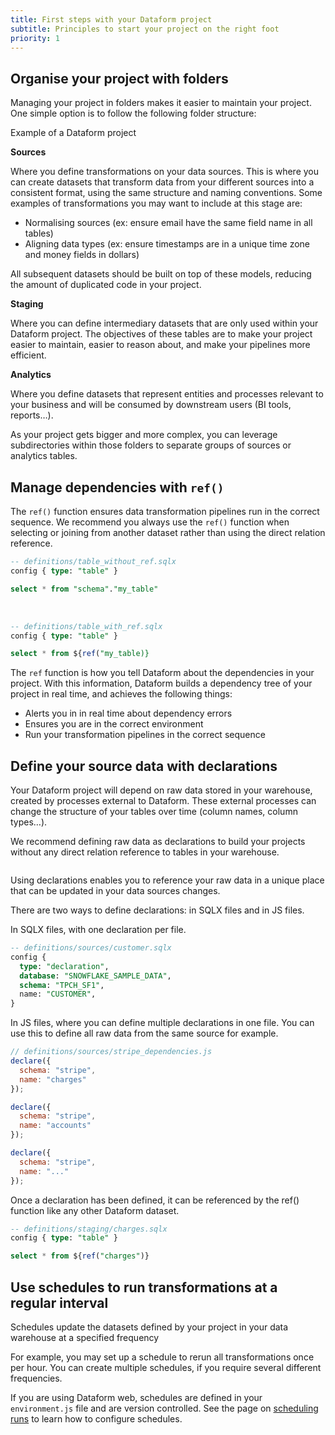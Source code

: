 ```yaml
---
title: First steps with your Dataform project
subtitle: Principles to start your project on the right foot
priority: 1
---
```


## Organise your project with folders

Managing your project in folders makes it easier to maintain your project. One simple option is to follow the following folder structure:

<img src="https://assets.dataform.co/docs/best_practices/folder_example.png"  alt="" />

<figcaption>Example of a Dataform project</figcaption>

**Sources**

Where you define transformations on your data sources. This is where you can create datasets that transform data from your different sources into a consistent format, using the same structure and naming conventions. Some examples of transformations you may want to include at this stage are:

- Normalising sources (ex: ensure email have the same field name in all tables)
- Aligning data types (ex: ensure timestamps are in a unique time zone and money fields in dollars)

All subsequent datasets should be built on top of these models, reducing the amount of duplicated code in your project.

**Staging**

Where you can define intermediary datasets that are only used within your Dataform project. The objectives of these tables are to make your project easier to maintain, easier to reason about, and make your pipelines more efficient.

**Analytics**

Where you define datasets that represent entities and processes relevant to your business and will be consumed by downstream users (BI tools, reports…).

As your project gets bigger and more complex, you can leverage subdirectories within those folders to separate groups of sources or analytics tables.

## Manage dependencies with `ref()`

The `ref()` function ensures data transformation pipelines run in the correct sequence. We recommend you always use the `ref()` function when selecting or joining from another dataset rather than using the direct relation reference.

```sql
-- definitions/table_without_ref.sqlx
config { type: "table" }

select * from "schema"."my_table"
```

<br />

```sql
-- definitions/table_with_ref.sqlx
config { type: "table" }

select * from ${ref("my_table)}
```

The `ref` function is how you tell Dataform about the dependencies in your project. With this information, Dataform builds a dependency tree of your project in real time, and achieves the following things:

- Alerts you in in real time about dependency errors
- Ensures you are in the correct environment
- Run your transformation pipelines in the correct sequence

## Define your source data with declarations

Your Dataform project will depend on raw data stored in your warehouse, created by processes external to Dataform. These external processes can change the structure of your tables over time (column names, column types…).

We recommend defining raw data as declarations to build your projects without any direct relation reference to tables in your warehouse.

<img src="https://assets.dataform.co/docs/best_practices/declarations_dag.png"  alt="" />

Using declarations enables you to reference your raw data in a unique place that can be updated in your data sources changes.

There are two ways to define declarations: in SQLX files and in JS files.

In SQLX files, with one declaration per file.

```sql
-- definitions/sources/customer.sqlx
config {
  type: "declaration",
  database: "SNOWFLAKE_SAMPLE_DATA",
  schema: "TPCH_SF1",
  name: "CUSTOMER",
}
```

In JS files, where you can define multiple declarations in one file. You can use this to define all raw data from the same source for example.

```js
// definitions/sources/stripe_dependencies.js
declare({
  schema: "stripe",
  name: "charges"
});

declare({
  schema: "stripe",
  name: "accounts"
});

declare({
  schema: "stripe",
  name: "..."
});
```

Once a declaration has been defined, it can be referenced by the ref() function like any other Dataform dataset.

```sql
-- definitions/staging/charges.sqlx
config { type: "table" }

select * from ${ref("charges")}
```

## Use schedules to run transformations at a regular interval

Schedules update the datasets defined by your project in your data warehouse at a specified frequency

For example, you may set up a schedule to rerun all transformations once per hour. You can create multiple schedules, if you require several different frequencies.

If you are using Dataform web, schedules are defined in your `environment.js` file and are version controlled. See the page on [scheduling runs](/dataform-web/scheduling) to learn how to configure schedules.
